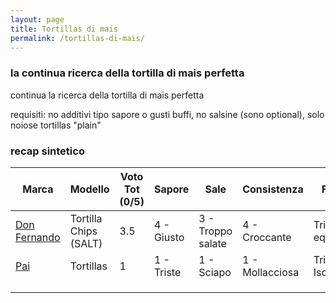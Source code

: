 ```yaml
---
layout: page
title: Tortillas di mais
permalink: /tortillas-di-mais/
---
```


### la continua ricerca della tortilla di mais perfetta

continua la ricerca della tortilla di mais perfetta

requisiti: no additivi tipo sapore o gusti buffi, no salsine (sono optional), solo noiose tortillas "plain"

### recap sintetico

| Marca             | Modello           | Voto Tot (0/5) | Sapore            | Sale              | Consistenza       | Forma             |  gr. | Negozio           |
| ----------------- | ----------------- | -------------- | ----------------- | ----------------- | ----------------- | ----------------- | ----------------- | ----------------- |
| [Don Fernando](../_posts/2023-02-25-TortillasDonFernando.md) | Tortilla Chips (SALT) | 3.5 | 4 - Giusto | 3 - Troppo salate | 4 - Croccante | Tri. equilatero | 200 | Despar (nord) |
| [Pai](../_posts/2023-02-25-TortillasPai.md) | Tortillas | 1 | 1 - Triste | 1 - Sciapo | 1 - Mollacciosa | Tri. Isoscele | 230 | ? |
| | | | | | | | | |
| | | | | | | | | |
| | | | | | | | | |

